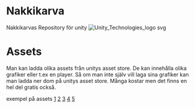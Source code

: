 # Nakkikarva
Nakkikarvas Repository för unity
![Unity_Technologies_logo svg](https://user-images.githubusercontent.com/105705809/168759168-91469bd1-a0f4-47c6-ab1f-d3417e8ca181.png)

# Assets

Man kan ladda olika assets från unitys asset store. 
De kan innehålla olika grafiker eller t.ex en player. 
Så om man inte själv vill laga sina grafiker kan man ladda ner dom på unitys asset store. 
Många kostar men det finns en hel del gratis också. 

exempel på assets
[1](https://assetstore.unity.com/packages/tools/physics/silantro-helicopter-simulator-toolkit-142612)
[2](https://assetstore.unity.com/packages/2d/gui/ui-kit-pro-huge-bundle-203543)
[3](https://assetstore.unity.com/packages/2d/textures-materials/free-christmas-gift-from-blink-2021-209810) 
[4](https://assetstore.unity.com/packages/2d/characters/enemy-galore-1-pixel-art-208921) 
[5](https://assetstore.unity.com/packages/2d/textures-materials/sky/20-stylized-skies-pack-179742) 
